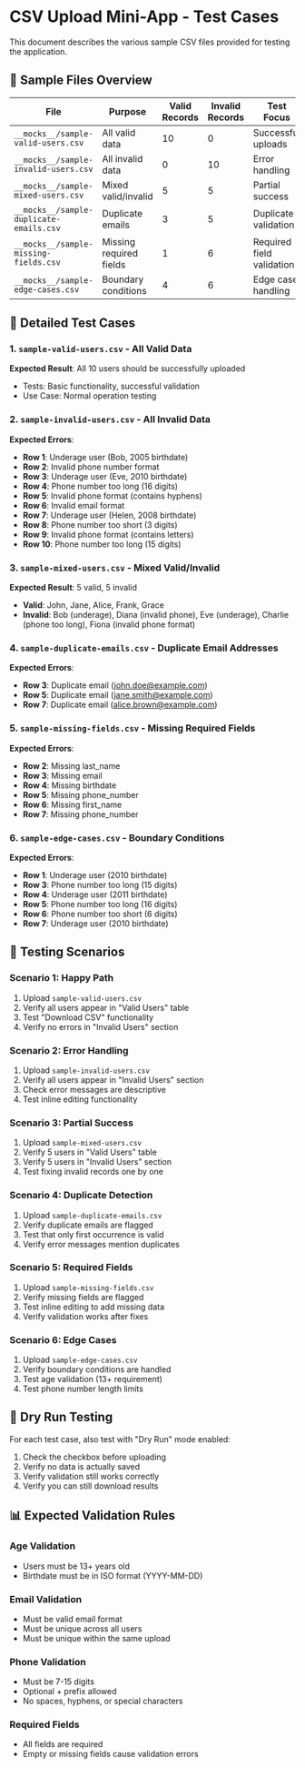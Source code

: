 # CSV Upload Mini-App - Test Cases

This document describes the various sample CSV files provided for testing the application.

## 📁 Sample Files Overview

| File                                    | Purpose                 | Valid Records | Invalid Records | Test Focus                |
| --------------------------------------- | ----------------------- | ------------- | --------------- | ------------------------- |
| `__mocks__/sample-valid-users.csv`      | All valid data          | 10            | 0               | Successful uploads        |
| `__mocks__/sample-invalid-users.csv`    | All invalid data        | 0             | 10              | Error handling            |
| `__mocks__/sample-mixed-users.csv`      | Mixed valid/invalid     | 5             | 5               | Partial success           |
| `__mocks__/sample-duplicate-emails.csv` | Duplicate emails        | 3             | 5               | Duplicate validation      |
| `__mocks__/sample-missing-fields.csv`   | Missing required fields | 1             | 6               | Required field validation |
| `__mocks__/sample-edge-cases.csv`       | Boundary conditions     | 4             | 6               | Edge case handling        |

## 🧪 Detailed Test Cases

### 1. `sample-valid-users.csv` - All Valid Data

**Expected Result**: All 10 users should be successfully uploaded

- Tests: Basic functionality, successful validation
- Use Case: Normal operation testing

### 2. `sample-invalid-users.csv` - All Invalid Data

**Expected Errors**:

- **Row 1**: Underage user (Bob, 2005 birthdate)
- **Row 2**: Invalid phone number format
- **Row 3**: Underage user (Eve, 2010 birthdate)
- **Row 4**: Phone number too long (16 digits)
- **Row 5**: Invalid phone format (contains hyphens)
- **Row 6**: Invalid email format
- **Row 7**: Underage user (Helen, 2008 birthdate)
- **Row 8**: Phone number too short (3 digits)
- **Row 9**: Invalid phone format (contains letters)
- **Row 10**: Phone number too long (15 digits)

### 3. `sample-mixed-users.csv` - Mixed Valid/Invalid

**Expected Result**: 5 valid, 5 invalid

- **Valid**: John, Jane, Alice, Frank, Grace
- **Invalid**: Bob (underage), Diana (invalid phone), Eve (underage), Charlie (phone too long), Fiona (invalid phone format)

### 4. `sample-duplicate-emails.csv` - Duplicate Email Addresses

**Expected Errors**:

- **Row 3**: Duplicate email (john.doe@example.com)
- **Row 5**: Duplicate email (jane.smith@example.com)
- **Row 7**: Duplicate email (alice.brown@example.com)

### 5. `sample-missing-fields.csv` - Missing Required Fields

**Expected Errors**:

- **Row 2**: Missing last_name
- **Row 3**: Missing email
- **Row 4**: Missing birthdate
- **Row 5**: Missing phone_number
- **Row 6**: Missing first_name
- **Row 7**: Missing phone_number

### 6. `sample-edge-cases.csv` - Boundary Conditions

**Expected Errors**:

- **Row 1**: Underage user (2010 birthdate)
- **Row 3**: Phone number too long (15 digits)
- **Row 4**: Underage user (2011 birthdate)
- **Row 5**: Phone number too long (16 digits)
- **Row 6**: Phone number too short (6 digits)
- **Row 7**: Underage user (2010 birthdate)

## 🎯 Testing Scenarios

### Scenario 1: Happy Path

1. Upload `sample-valid-users.csv`
2. Verify all users appear in "Valid Users" table
3. Test "Download CSV" functionality
4. Verify no errors in "Invalid Users" section

### Scenario 2: Error Handling

1. Upload `sample-invalid-users.csv`
2. Verify all users appear in "Invalid Users" section
3. Check error messages are descriptive
4. Test inline editing functionality

### Scenario 3: Partial Success

1. Upload `sample-mixed-users.csv`
2. Verify 5 users in "Valid Users" table
3. Verify 5 users in "Invalid Users" section
4. Test fixing invalid records one by one

### Scenario 4: Duplicate Detection

1. Upload `sample-duplicate-emails.csv`
2. Verify duplicate emails are flagged
3. Test that only first occurrence is valid
4. Verify error messages mention duplicates

### Scenario 5: Required Fields

1. Upload `sample-missing-fields.csv`
2. Verify missing fields are flagged
3. Test inline editing to add missing data
4. Verify validation works after fixes

### Scenario 6: Edge Cases

1. Upload `sample-edge-cases.csv`
2. Verify boundary conditions are handled
3. Test age validation (13+ requirement)
4. Test phone number length limits

## 🔧 Dry Run Testing

For each test case, also test with "Dry Run" mode enabled:

1. Check the checkbox before uploading
2. Verify no data is actually saved
3. Verify validation still works correctly
4. Verify you can still download results

## 📊 Expected Validation Rules

### Age Validation

- Users must be 13+ years old
- Birthdate must be in ISO format (YYYY-MM-DD)

### Email Validation

- Must be valid email format
- Must be unique across all users
- Must be unique within the same upload

### Phone Validation

- Must be 7-15 digits
- Optional + prefix allowed
- No spaces, hyphens, or special characters

### Required Fields

- All fields are required
- Empty or missing fields cause validation errors
